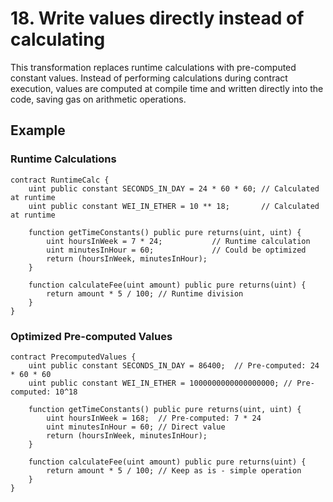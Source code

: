 # 18. Write values directly instead of calculating

This transformation replaces runtime calculations with pre-computed constant values. Instead of performing calculations during contract execution, values are computed at compile time and written directly into the code, saving gas on arithmetic operations.

## Example

### Runtime Calculations
```solidity
contract RuntimeCalc {
    uint public constant SECONDS_IN_DAY = 24 * 60 * 60; // Calculated at runtime
    uint public constant WEI_IN_ETHER = 10 ** 18;       // Calculated at runtime
    
    function getTimeConstants() public pure returns(uint, uint) {
        uint hoursInWeek = 7 * 24;           // Runtime calculation
        uint minutesInHour = 60;             // Could be optimized
        return (hoursInWeek, minutesInHour);
    }
    
    function calculateFee(uint amount) public pure returns(uint) {
        return amount * 5 / 100; // Runtime division
    }
}
```
### Optimized Pre-computed Values

```solidity
contract PrecomputedValues {
    uint public constant SECONDS_IN_DAY = 86400;  // Pre-computed: 24 * 60 * 60
    uint public constant WEI_IN_ETHER = 1000000000000000000; // Pre-computed: 10^18
    
    function getTimeConstants() public pure returns(uint, uint) {
        uint hoursInWeek = 168;  // Pre-computed: 7 * 24
        uint minutesInHour = 60; // Direct value
        return (hoursInWeek, minutesInHour);
    }
    
    function calculateFee(uint amount) public pure returns(uint) {
        return amount * 5 / 100; // Keep as is - simple operation
    }
}
```
